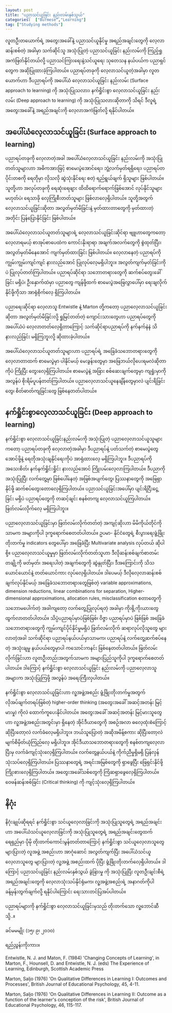 ```yaml
---
layout: post
title: "ပညာသင်ယူခြင်း နည်းလမ်းနှစ်သွယ်"
categories:  ["Burmese","Learning"]
tag: ["Studying methods"]
---
```



လူတဦးတယောက်ရဲ့ အတွေးအခေါ်နဲ့ ပညာသင်ယူနိုင်မှု အရည်အချင်းတွေကို လေ့လာဆန်းစစ်တဲ့ အခါမှာ သက်ဆိုင်သူ အသုံးပြုတဲ့ ပညာသင်ယူခြင်း နည်းလမ်းကို ကြည့်ရှုအကဲဖြတ်နိုင်တယ်လို့ ပညာသင်ကြားရေးနဲ့သင်ယူရေး သုတေသန နယ်ပယ်က ပညာရှင်တွေက အဆိုပြုထားခဲ့ကြပါတယ်။ ပညာရပ်တခုကို လေ့လာသင်ယူတဲ့အခါမှာ လူတယောက်ဟာ ဒီပညာရပ်ကို အပေါ်ယံ လေ့လာသင်ယူခြင်း နည်းလမ်း (Surface approach to learning) ကို အသုံးပြုသလား၊ နက်ရှိုင်းစွာ လေ့လာသင်ယူခြင်း နည်းလမ်း (Deep approach to learning) ကို အသုံးပြုသလားဆိုတာကို သိရင် ဒီလူရဲ့ အတွေးအခေါ်နဲ့ အရည်အချင်းကို လေ့လာအကဲဖြတ်လို့ ရနိုင်ပါတယ်။

<!-- more -->
## အပေါ်ယံလေ့လာသင်ယူခြင်း (Surface approach to learning)

ပညာရပ်တခုကို လေ့လာတဲ့အခါ အပေါ်ယံလေ့လာသင်ယူခြင်း နည်းလမ်းကို အသုံးပြုတတ်သူများဟာ အဓိကအားဖြင့် စာမေးပွဲအောင်ရေး၊ ဘွဲ့လက်မှတ်ရရှိရေး၊ ပညာရပ်တပိုင်းတစကို ရေတိုမှာ လိုသလို ဆွဲသုံးနိုင်ရေး စတဲ့ ရည်ရွယ်ချက် ရှိသူများ ဖြစ်ပါတယ်။ သူတို့ဟာ အလုပ်တခုကို ရေဆုံးရေဖျား ထိထိရောက်ရောက်ဖြစ်အောင် လုပ်နိုင်သူများ မဟုတ်ပဲ၊ ရေသာခို လှေကြုံစီးတတ်သူများ ဖြစ်လာလေ့ရှိပါတယ်။ သူတို့အတွက် လေ့လာသင်ယူခြင်းဆိုတာ အလွတ်မှတ်မိခြင်းနဲ့ မှတ်ထားတာတွေကို မှတ်ထားတဲ့ အတိုင်း ပြန်ပြောနိုင်ခြင်း ဖြစ်ပါတယ်။

အပေါ်ယံလေ့လာသင်ယူတတ်သူများရဲ့ လေ့လာသင်ယူခြင်းဆိုင်ရာ ဗျူဟာတွေကတော့ လေ့လာရမယ့် စာအုပ်စာပေထဲက ကောင်းနိုးရာရာ အချက်အလက်တွေကို စွဲထုတ်ပြီး၊ အလွတ်မှတ်မိနေအောင် ကျက်မှတ်ထားခြင်း ဖြစ်ပါတယ်။ လေ့လာနေတဲ့ ပညာရပ်ကို ကျွမ်းကျွမ်းကျင်ကျင် နားလည်အောင် ပြုလုပ်လေ့မရှိပါဘူး။ အလွတ်ကျက်မှတ်ခြင်းကိုပဲ ပြုလုပ်တတ်ကြပါတယ်။ ပညာရပ်ဆိုင်ရာ သဘောတရားတွေကို ဆက်စပ်တွေးခေါ်ခြင်း မရှိပဲ၊ ဦးနှောက်ထဲမှာ ပညာတွေ ကျန်ဖို့ထက် စာမေးပွဲအဖြေလွှာပေါ်မှာ ရေးချလိုက်နိုင်ဖို့ကိုသာ အာရုံစိုက်လေ့ ရှိကြပါတယ်။

ပညာရေးဆိုင်ရာ လေ့လာသူ Entwistle နဲ့ Marton တို့ကတော့ ပညာလေ့လာသင်ယူခြင်းဆိုတာ အလွတ်မှတ်မိခြင်းလို့ ရှုမြင်တတ်တဲ့ ကျောင်းသားတွေဟာ ပညာရပ်တွေကို အပေါ်ယံပဲ လေ့လာတတ်လေ့ရှိတာကြောင့် သက်ဆိုင်ရာပညာရပ်ကို နက်နက်နဲနဲ သိနားလည်ခြင်း မရှိကြဘူးလို့ ဆိုထားခဲ့ပါတယ်။

အပေါ်ယံလေ့လာသင်ယူတတ်သူများဟာ ပညာရပ်ရဲ့ အခြေခံသဘောတရားတွေကို လေ့လာတာထက် စာမေးပွဲမှာ ပါနိုင်မယ့် မေးခွန်းတွေမှာ အဖြေဘယ်လိုပေးရမလဲဆိုတာကိုပဲ ကြိုပြီး တွေးလေ့ရှိကြပါတယ်။ စာမေးပွဲနဲ့ အခြား စစ်ဆေးချက်တွေမှာ ကျရှုံးမှာကို အလွန်ပဲ စိုးရိမ်ပူပန်တတ်ကြပါတယ်။ ပညာလေ့လာသင်ယူနေချိန်တွေမှာလဲ ပျင်းရိခြင်းတွေ၊ စိတ်ဓာတ်ကျခြင်းတွေ ဖြစ်နေတတ်ပါတယ်။

## နက်ရှိုင်းစွာလေ့လာသင်ယူခြင်း (Deep approach to learning)


နက်ရှိုင်းစွာ လေ့လာသင်ယူခြင်းနည်းလမ်းကို အသုံးပြုတဲ့ ပညာလေ့လာသင်ယူသူများကတော့ ပညာရပ်တခုကို လေ့လာတဲ့အခါမှာ ဒီပညာရပ်နဲ့ ပတ်သက်တဲ့ စာမေးပွဲတွေ အောင်ဖို့နဲ့ ရေတိုအသုံးချနိုင်ရေးကိုပဲ အာရုံထားလေ့ မရှိကြပါဘူး။ ဒီပညာရပ်ကို အသေးစိတ်၊ နက်နက်ရှိုင်းရှိုင်း နားလည်အောင် ကြိုးပမ်းလေ့လာကြပါတယ်။ ဒီပညာကို အသုံးပြုပြီး လက်တွေ့မှာ ဖြစ်ပေါ်နေတဲ့ အဖြစ်အပျက်တွေ၊ ပြဿနာတွေကို အဖြေရှာနိုင်ဖို့ ဆက်စပ်တွေးတောလေ့ရှိကြပါတယ်။ ပညာသင်ယူခြင်းအပေါ်မှာ ပျင်းရိငြီးငွေ့ခြင်း မရှိပဲ ပညာရပ်တွေကို တဆင့်ချင်း စနစ်တကျ လေ့လာသင်ယူကြပါတယ်။ ဖြတ်လမ်းလိုက်လေ့ မရှိကြပါဘူး။

ပညာလေ့လာသင်ယူခြင်းမှာ ဖြတ်လမ်းလိုက်တတ်တဲ့ အကျင့်ဆိုးဟာ မိမိကိုယ်တိုင်ကိုသာမက အများကိုပါ ဒုက္ခရောက်စေတတ်ပါတယ်။ ဥပမာ- နိုင်ငံတွေရဲ့ စီးပွားရေးဖွံ့ဖြိုးတိုးတက်မှု indicators တွေပေါ်မှာ အခြေခံပြီး Multivariate analysis လုပ်တယ် ဆိုပါစို့။ ပညာလေ့လာသင်ယူမှုမှာ ဖြတ်လမ်းလိုက်တတ်သူဟာ ဒီလိုဆန်းစစ်ချက်စာတမ်း တချို့ကို ဖတ်မှတ်၊ အရေးပါတဲ့ အချက်တွေကို ဆွဲနှုတ်ပြီး၊ ဒီအကြောင်းကို သိသယောင်ယောင်နဲ့ တတ်ယောင်ကား လုပ်လေ့ရှိပါတယ်။ ဒါပေမယ့် ဒီလိုလေ့လာဆန်းစစ်ချက်လုပ်နိုင်မယ့် အခြေခံသဘောတရားတွေဖြစ်တဲ့ variable approximations, dimension reductions, linear combinations for separation, Higher-dimensional approximations, allocation rules, misclassification စတာတွေကို သဘောမပေါက်တဲ့ အခါကျတော့ လက်တွေ့ပြုလုပ်ရတဲ့ အခါမှာ ကိုးရို့ကိုးယားတွေ ထွက်လာတတ်ပါတယ်။ သိပ္ပံပညာရပ်မှာပဲဖြစ်ဖြစ်၊ ဝိဇ္ဇာ ပညာရပ်မှာပဲ ဖြစ်ဖြစ် အခြေခံသဘောတရားတွေကို ကျွမ်းကျင်ပိုင်နိုင်မှုမရှိပဲ ဖြတ်လမ်းလိုက် ဆရာလုပ်လိုသူတွေ များလာတဲ့အခါ သက်ဆိုင်ရာ ပညာရပ်နယ်ပယ်မှာသာမက၊ ပညာရပ်နဲ့ လက်တွေ့ဆက်စပ်နေတဲ့ အသုံးချမှု နယ်ပယ်တွေမှာပါ ကသောင်းကနင်း ဖြစ်နေတတ်ပါတယ်။ ဖြတ်လမ်းလိုက်ခြင်းဟာ လူတဦးတည်းအတွက်သာမက အများပြည်သူကိုပါ ဒုက္ခရောက်စေတတ် ပါတယ်။ ဒါကြောင့် နက်ရှိုင်းစွာ လေ့လာသင်ယူခြင်း နည်းလမ်းကို ပညာလေ့လာသူအများက အသုံးပြုကြဖို့ အလွန်ပဲ အရေးကြီးလှပါတယ်။

နက်ရှိုင်းစွာ လေ့လာသင်ယူခြင်းဟာ လူ့အဖွဲ့အစည်း ဖွံ့ဖြိုးတိုးတက်မှုအတွက် လိုအပ်ချက်တရပ်ဖြစ်တဲ့ higher-order thinking (အတွေးအခေါ် အဆင့်အတန်း မြင့်မားမှု) ကိုလဲ ထောက်ကူပေးနိုင်ပါတယ်။ အတွေးအခေါ် အဆင့်အတန်း မြင့်မားသူတွေဟာ လူ့အဖွဲ့အစည်းအတွင်းမှာ ရှိနေတဲ့ အိုင်ဒီယာတွေကို အစဉ်အလာ ဓလေ့ထုံးစံကြောင့် ဆိုပြီးတော့လဲ လက်ခံလေ့မရှိပါဘူး။ ဘယ်သူပြောတဲ့ အဆိုအမိန့်စကား ဆိုပြီးတော့လဲ မျက်စိမှိတ်ယုံကြည်လေ့ မရှိပါဘူး။ အိုင်ဒီယာသဘောတရားတွေကို စနစ်တကျလေ့လာပြီးမှ လက်ခံကျင့်သုံးလေ့ရှိကြပါတယ်။ လက်တွေ့နယ်ပယ်နဲ့ ကိုက်ညီမှုရှိမရှိ ပြန်လှန်သုံးသပ်လေ့ရှိကြပါတယ်။ ပြဿနာတွေရဲ့ အရင်းအမြစ်တွေကို ရှာဖွေပြီး ဖြေရှင်းနိုင်ဖို့ ကြိုးစားလေ့ရှိကြပါတယ်။ အတွေးအခေါ်သစ်တွေကို ကြံဆရှာဖွေလေ့ရှိကြပါတယ်။ ဝေဖန်ဆန်းစစ်ခြင်း (Critical thinking) ကို ကျင့်သုံးလေ့ရှိကြပါတယ်။

## နိဂုံး

နိဂုံးချုပ်ဆိုရရင် နက်ရှိုင်းစွာ သင်ယူလေ့လာခြင်းကို အသုံးပြုသူတွေရဲ့ အရည်အချင်းဟာ အပေါ်ယံသင်ယူလေ့လာခြင်းကို အသုံးပြုသူတွေရဲ့ အရည်အချင်းတွေထက် ရေရှည်မှာ ပိုမို တိုးတက်ကောင်းမွန်တတ်တာကြောင့် နက်ရှိုင်းစွာ သင်ယူလေ့လာသူတွေ များပြားတဲ့ လူအဖွဲ့ အစည်းဟာ အာဂုံဆောင် အလွတ်ကျက်ပြီး အပေါ်ယံသင်ယူလေ့လာသူတွေ များပြားတဲ့ လူ့အဖွဲ့ အစည်းထက် ပိုပြီး ဖွံ့ဖြိုးတိုးတက်လေ့ရှိပါတယ်။ ဒါကြောင့် ပညာသင်ယူခြင်း နည်းလမ်းနှစ်သွယ် ခွဲခြားမှု ကို အသုံးပြုပြီး လူတဦးချင်းစီရဲ့ အရည်အချင်းတွေကို လေ့လာသုံးသပ်နိုင်ရုံမက၊ လူ့အဖွဲ့အစည်းရဲ့ အနာဂတ်ကိုပါ ခန့်မှန်းတွက်ချက်လို့ ရနိုင်ပါကြောင်း ရေးသားတင်ပြအပ်ပါတယ်။

ပညာရပ်များကို နက်ရှိုင်းစွာ လေ့လာသင်ယူခြင်းမှသည် တိုးတက်သော လူ့ဘောင်ဆီသို့..။

ခင်မမမျိုး (၁၅၊ ၉၊ ၂၀၁၀)

ရည်ညွှန်းကိုးကား။

Entwistle, N. J. and Maton, F. (1984) 'Changing Concepts of Learning', in Marton, F., Hounsell, D. and Entwistle, N. J. (eds) The Experience of Learning, Edinburgh, Scottish Academic Press

Marton, Saljo (1976) 'On Qualitative Differences in Learning I: Outcomes and Processes', British Journal of Educational Psychology, 45, 4-11.

Marton, Saljo (1976) 'On Qualitative Differences in Learning II: Outcome as a function of the learner's conception of the risk', British Journal of Educational Psychology, 46, 115-117.
